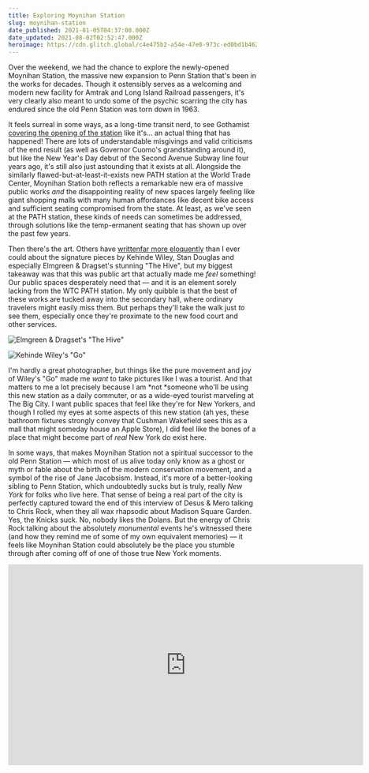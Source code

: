 ```yaml
---
title: Exploring Moynihan Station
slug: moynihan-station
date_published: 2021-01-05T04:37:00.000Z
date_updated: 2021-08-02T02:52:47.000Z
heroimage: https://cdn.glitch.global/c4e475b2-a54e-47e0-973c-ed0bd1b46262/moynihan.JPG?v=1669529079506
---
```


Over the weekend, we had the chance to explore the newly-opened Moynihan Station, the massive new expansion to Penn Station that's been in the works for decades. Though it ostensibly serves as a welcoming and modern new facility for Amtrak and Long Island Railroad passengers, it's very clearly also meant to undo some of the psychic scarring the city has endured since the old Penn Station was torn down in 1963.

It feels surreal in some ways, as a long-time transit nerd, to see Gothamist [covering the opening of the station](https://gothamist.com/news/cuomo-cuts-ribbon-light-filled-moynihan-train-hall) like it's... an actual thing that has happened! There are lots of understandable misgivings and valid criticisms of the end result (as well as Governor Cuomo's grandstanding around it), but like the New Year's Day debut of the Second Avenue Subway line four years ago, it's still also just astounding that it exists at all. Alongside the similarly flawed-but-at-least-it-exists new PATH station at the World Trade Center, Moynihan Station both reflects a remarkable new era of massive public works *and* the disappointing reality of new spaces largely feeling like giant shopping malls with many human affordances like decent bike access and sufficient seating compromised from the state. At least, as we've seen at the PATH station, these kinds of needs can sometimes be addressed, through solutions like the temp-ermanent seating that has shown up over the past few years.

Then there's the art. Others have [written](https://www.smithsonianmag.com/smart-news/new-16-billion-train-hall-unveiled-new-yorks-penn-station-180976666/)[far more eloquently](https://www.nytimes.com/2020/12/30/arts/design/penn-station-art-moynihan.html) than I ever could about the signature pieces by Kehinde Wiley, Stan Douglas and especially Elmgreen & Dragset's stunning "The Hive", but my biggest takeaway was that this was public art that actually made me *feel* something! Our public spaces desperately need that — and it is an element sorely lacking from the WTC PATH station. My only quibble is that the best of these works are tucked away into the secondary hall, where ordinary travelers might easily miss them. But perhaps they'll take the walk just *to* see them, especially once they're proximate to the new food court and other services.

![Elmgreen & Dragset's "The Hive"](https://cdn.glitch.global/c4e475b2-a54e-47e0-973c-ed0bd1b46262/elmgreen.jpeg?v=1669529135915 "Elmgreen & Dragset's 'The Hive'")

![Kehinde Wiley's "Go"](https://cdn.glitch.global/c4e475b2-a54e-47e0-973c-ed0bd1b46262/wiley.jpeg?v=1669529134351 "Kehinde Wiley's 'Go'")

I'm hardly a great photographer, but things like the pure movement and joy of Wiley's "Go" made me *want* to take pictures like I was a tourist. And that matters to me a lot precisely because I am *not *someone who'll be using this new station as a daily commuter, or as a wide-eyed tourist marveling at The Big City. I want public spaces that feel like they're for New Yorkers, and though I rolled my eyes at some aspects of this new station (ah yes, these bathroom fixtures strongly convey that Cushman Wakefield sees this as a mall that might someday house an Apple Store), I did feel like the bones of a place that might become part of *real* New York do exist here.

In some ways, that makes Moynihan Station not a spiritual successor to the old Penn Station — which most of us alive today only know as a ghost or myth or fable about the birth of the modern conservation movement, and a symbol of the rise of Jane Jacobsism. Instead, it's more of a better-looking sibling to Penn Station, which undoubtedly sucks but is truly, really *New York* for folks who live here. That sense of being a real part of the city is perfectly captured toward the end of this interview of Desus & Mero talking to Chris Rock, when they all wax rhapsodic about Madison Square Garden. Yes, the Knicks suck. No, nobody likes the Dolans. But the energy of Chris Rock talking about the absolutely *monumental* events he's witnessed there (and how they remind me of some of my own equivalent memories) — it feels like Moynihan Station could absolutely be the place you stumble through after coming off of one of those true New York moments.

<iframe width="720" height="407" src="https://www.youtube.com/embed/S5o8950EJJI" title="Chris Rock on 'Fargo,' 'Pootie Tang,' & MSG Memories | Extended Interview | DESUS & MERO | SHOWTIME" frameborder="0" allow="accelerometer; autoplay; clipboard-write; encrypted-media; gyroscope; picture-in-picture" allowfullscreen></iframe>

